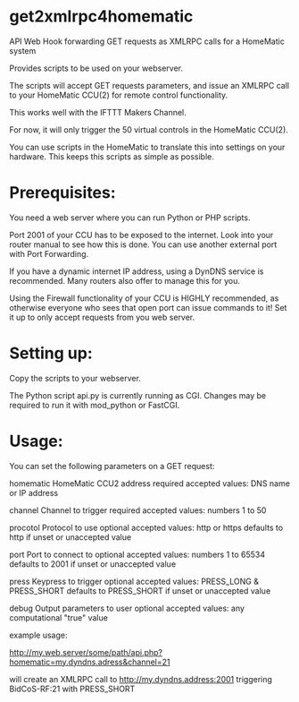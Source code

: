 # get2xmlrpc4homematic
API Web Hook forwarding GET requests as XMLRPC calls for a HomeMatic system


Provides scripts to be used on your webserver.

The scripts will accept GET requests parameters, and issue an XMLRPC call
  to your HomeMatic CCU(2) for remote control functionality.

This works well with the IFTTT Makers Channel.


For now, it will only trigger the 50 virtual controls in the HomeMatic CCU(2).

You can use scripts in the HomeMatic to translate this into settings on your hardware.
This keeps this scripts as simple as possible.


Prerequisites:
===============

You need a web server where you can run Python or PHP scripts.

Port 2001 of your CCU has to be exposed to the internet.
  Look into your router manual to see how this is done.
  You can use another external port with Port Forwarding.

  If you have a dynamic internet IP address, using a DynDNS service is recommended.
  Many routers also offer to manage this for you.

Using the Firewall functionality of your CCU is HIGHLY recommended, 
  as otherwise everyone who sees that open port can issue commands to it!
  Set it up to only accept requests from you web server.


Setting up:
============

Copy the scripts to your webserver.

The Python script api.py is currently running as CGI.
Changes may be required to run it with mod_python or FastCGI.


Usage:
=======

You can set the following parameters on a GET request:

homematic
	HomeMatic CCU2 address
	required
	accepted values: DNS name or IP address

channel
	Channel to trigger
	required
	accepted values: numbers 1 to 50

procotol
	Protocol to use
	optional
	accepted values: http or https
	defaults to http if unset or unaccepted value

port
	Port to connect to
	optional
	accepted values: numbers 1 to 65534
	defaults to 2001 if unset or unaccepted value

press
	Keypress to trigger
	optional
	accepted values: PRESS_LONG & PRESS_SHORT
	defaults to PRESS_SHORT if unset or unaccepted value

debug
	Output parameters to user
	optional
	accepted values: any computational "true" value 

example usage:

http://my.web.server/some/path/api.php?homematic=my.dyndns.adress&channel=21

  will create an XMLRPC call to http://my.dyndns.address:2001
  triggering BidCoS-RF:21 with PRESS_SHORT
